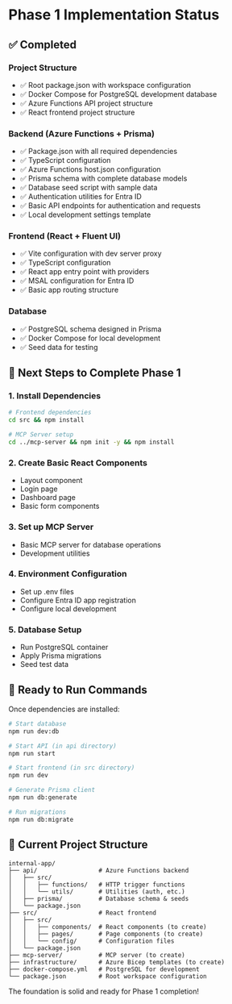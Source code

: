 # Phase 1 Implementation Status

## ✅ Completed

### Project Structure
- ✅ Root package.json with workspace configuration
- ✅ Docker Compose for PostgreSQL development database
- ✅ Azure Functions API project structure
- ✅ React frontend project structure

### Backend (Azure Functions + Prisma)
- ✅ Package.json with all required dependencies
- ✅ TypeScript configuration
- ✅ Azure Functions host.json configuration
- ✅ Prisma schema with complete database models
- ✅ Database seed script with sample data
- ✅ Authentication utilities for Entra ID
- ✅ Basic API endpoints for authentication and requests
- ✅ Local development settings template

### Frontend (React + Fluent UI)
- ✅ Vite configuration with dev server proxy
- ✅ TypeScript configuration
- ✅ React app entry point with providers
- ✅ MSAL configuration for Entra ID
- ✅ Basic app routing structure

### Database
- ✅ PostgreSQL schema designed in Prisma
- ✅ Docker Compose for local development
- ✅ Seed data for testing

## 🔄 Next Steps to Complete Phase 1

### 1. Install Dependencies
```bash
# Frontend dependencies
cd src && npm install

# MCP Server setup
cd ../mcp-server && npm init -y && npm install
```

### 2. Create Basic React Components
- Layout component
- Login page
- Dashboard page
- Basic form components

### 3. Set up MCP Server
- Basic MCP server for database operations
- Development utilities

### 4. Environment Configuration
- Set up .env files
- Configure Entra ID app registration
- Configure local development

### 5. Database Setup
- Run PostgreSQL container
- Apply Prisma migrations
- Seed test data

## 🚀 Ready to Run Commands

Once dependencies are installed:

```bash
# Start database
npm run dev:db

# Start API (in api directory)
npm run start

# Start frontend (in src directory)  
npm run dev

# Generate Prisma client
npm run db:generate

# Run migrations
npm run db:migrate
```

## 📁 Current Project Structure

```
internal-app/
├── api/                 # Azure Functions backend
│   ├── src/
│   │   ├── functions/   # HTTP trigger functions
│   │   └── utils/       # Utilities (auth, etc.)
│   ├── prisma/          # Database schema & seeds
│   └── package.json
├── src/                 # React frontend
│   ├── src/
│   │   ├── components/  # React components (to create)
│   │   ├── pages/       # Page components (to create)
│   │   └── config/      # Configuration files
│   └── package.json
├── mcp-server/          # MCP server (to create)
├── infrastructure/      # Azure Bicep templates (to create)
├── docker-compose.yml   # PostgreSQL for development
└── package.json         # Root workspace configuration
```

The foundation is solid and ready for Phase 1 completion!
